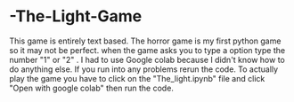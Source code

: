 # -The-Light-Game
This game is entirely text based. The horror game is my first python game so it may not be perfect.  when the game asks you to type a option type the number "1" or "2" . 
I had to use Google colab because I didn't know how to do anything else. If you run into any problems rerun the code.
To actually play the game you have to click on the "The_light.ipynb" file and click "Open with google colab" then run the code.
